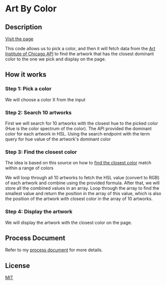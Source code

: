 # Art By Color
## Description
[Visit the page](https://haileyph.github.io/Art-By-Color/)

This code allows us to pick a color, and then it will fetch data from the 
[Art Institute of Chicago API](https://api.artic.edu/docs/#introduction) to find the artwork that has the closest 
dominant color to the one we pick and display on the page.

## How it works
### Step 1: Pick a color
We will choose a color X from the input

### Step 2: Search 10 artworks
First we will search for 10 artworks with the closest hue to the picked color
(Hue is the color spectrum of the color).
The API provided the dominant color for each artwork in HSL. Using the search endpoint with the term query for hue value of the artwork's dominant color

### Step 3: Find the closest color
The idea is based on this source on how to [find the closest color](https://stackoverflow.com/questions/33216509/find-closest-colour-match-within-range-of-colours) match within a range of colors

We will loop through all 10 artworks to fetch the HSL value (convert to RGB) of each artwork and 
combine using the provided formula. After that, we will store all the combined values in an array.
Loop through the array to find the smallest value and return the position in the array of this value,
which is also the position of the artwork with closest color in the array of 10 artworks.

### Step 4: Display the artwork
We will display the artwork with the closest color on the page.

## Process Document
Refer to my [process document](https://sheridanc-my.sharepoint.com/:b:/g/personal/phamhang_shernet_sheridancollege_ca/EZzg_F_CCSFDqWGP2x8Nov8BXIaZXm5Ab2WqLHf8dfmAZA?e=iBKzPH) for more details.

## License
[MIT](https://choosealicense.com/licenses/mit/)
